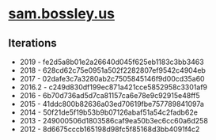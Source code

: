 # [sam.bossley.us](https://sam.bossley.us)

## Iterations

* 2019 - fe2d5a8b01e2a26640d045f625eb1183c3bb3463
* 2018 - 628cd62c75e0951a502f2282807ef9542c4904eb
* 2017 - 02dafe3c7a3280ab2c7505845146f9d00cd35a60
* 2016.2 - c249d830df199ec871a421cce5852958c3301af9
* 2016 - 6b70d736ad5d7ca81157ca6e78e9c92915e48ff5
* 2015 - 41ddc800b82636a03ed70619fbe757789841097a
* 2014 - 50f21de5f19b53b9b07126abaf51a54c2fadb62e
* 2013 - 249000506d1803586caf9ea50b3ec6cc60a6d258
* 2012 - 8d6675cccb165198d98fc5f85168d3bb4091f4c2
